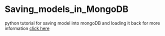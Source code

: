 # Saving_models_in_MongoDB
python tutorial for saving model into mongoDB and loading it back for more information <a href = "">click here</a>
